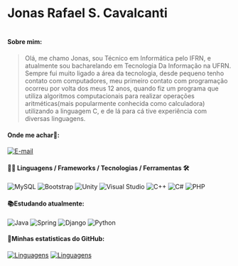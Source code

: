 # Jonas Rafael S. Cavalcanti <h1>
#### Sobre mim: <h4>
>Olá, me chamo Jonas, sou Técnico em Informática pelo IFRN, e atualmente sou bacharelando em Tecnologia Da Informação na UFRN. Sempre fui muito ligado a área da tecnologia, desde pequeno tenho contato com computadores, meu primeiro contato com programação ocorreu por volta dos meus 12 anos, quando fiz um programa que utiliza algoritmos computacionais para realizar operações aritméticas(mais popularmente conhecida como calculadora) utilizando a linguagem C, e de lá para cá tive experiência com diversas linguagens.
>
#### Onde me achar🔎: <h4>
[![E-mail](https://img.shields.io/badge/-Email-000?style=for-the-badge&logo=microsoft-outlook&logoColor=E94D5F)](mailto:jonasrafa07@gmail.com)

#### 👨‍💻 Linguagens / Frameworks / Tecnologias / Ferramentas  🛠 <h4>
![MySQL](https://img.shields.io/badge/mysql-4479A1.svg?style=for-the-badge&logo=mysql&logoColor=white)
![Bootstrap](https://img.shields.io/badge/bootstrap-%238511FA.svg?style=for-the-badge&logo=bootstrap&logoColor=white)
![Unity](https://img.shields.io/badge/unity-%23000000.svg?style=for-the-badge&logo=unity&logoColor=white)
![Visual Studio](https://img.shields.io/badge/Visual%20Studio-5C2D91.svg?style=for-the-badge&logo=visual-studio&logoColor=white)
![C++](https://img.shields.io/badge/c++-%2300599C.svg?style=for-the-badge&logo=c%2B%2B&logoColor=white)
![C#](https://img.shields.io/badge/c%23-%23239120.svg?style=for-the-badge&logo=csharp&logoColor=white)
![PHP](https://img.shields.io/badge/php-%23777BB4.svg?style=for-the-badge&logo=php&logoColor=white)

#### 📚Estudando atualmente: <h4>
![Java](https://img.shields.io/badge/java-%23ED8B00.svg?style=for-the-badge&logo=openjdk&logoColor=white)
![Spring](https://img.shields.io/badge/spring-%236DB33F.svg?style=for-the-badge&logo=spring&logoColor=white)
![Django](https://img.shields.io/badge/django-%23092E20.svg?style=for-the-badge&logo=django&logoColor=white)
![Python](https://img.shields.io/badge/python-3670A0?style=for-the-badge&logo=python&logoColor=ffdd54)

#### 🔬Minhas estatisticas do GitHub: <h4>
[![Linguagens](https://github-readme-stats.vercel.app/api?username=jonas07br&show_icons=true&locale=pt-BR&&theme=dark)](https://github.com/jonas07br?tab=repositories)
[![Linguagens](https://github-readme-stats.vercel.app/api/top-langs/?username=jonas07br&layout=compact&locale=pt-BR&&theme=dark)](https://github.com/jonas07br?tab=repositories)
